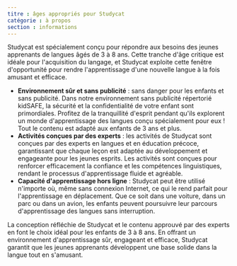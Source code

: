 ```yaml
---
titre : âges appropriés pour Studycat
catégorie : à propos
section : informations
---
```

Studycat est spécialement conçu pour répondre aux besoins des jeunes apprenants de langues âgés de 3 à 8 ans. Cette tranche d'âge critique est idéale pour l'acquisition du langage, et Studycat exploite cette fenêtre d'opportunité pour rendre l'apprentissage d'une nouvelle langue à la fois amusant et efficace.

* **Environnement sûr et sans publicité** : sans danger pour les enfants et sans publicité. Dans notre environnement sans publicité répertorié kidSAFE, la sécurité et la confidentialité de votre enfant sont primordiales. Profitez de la tranquillité d'esprit pendant qu'ils explorent un monde d'apprentissage des langues conçu spécialement pour eux ! Tout le contenu est adapté aux enfants de 3 ans et plus.
* **Activités conçues par des experts** : les activités de Studycat sont conçues par des experts en langues et en éducation précoce, garantissant que chaque leçon est adaptée au développement et engageante pour les jeunes esprits. Les activités sont conçues pour renforcer efficacement la confiance et les compétences linguistiques, rendant le processus d'apprentissage fluide et agréable.
* **Capacité d'apprentissage hors ligne** : Studycat peut être utilisé n'importe où, même sans connexion Internet, ce qui le rend parfait pour l'apprentissage en déplacement. Que ce soit dans une voiture, dans un parc ou dans un avion, les enfants peuvent poursuivre leur parcours d'apprentissage des langues sans interruption.

La conception réfléchie de Studycat et le contenu approuvé par des experts en font le choix idéal pour les enfants de 3 à 8 ans. En offrant un environnement d'apprentissage sûr, engageant et efficace, Studycat garantit que les jeunes apprenants développent une base solide dans la langue tout en s'amusant.